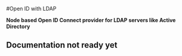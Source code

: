 #Open ID with LDAP

**Node based Open ID Connect provider for LDAP servers like Active Directory**

## Documentation not ready yet